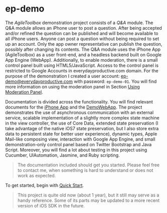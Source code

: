 # ep-demo

The _AgileToolbox_ demonstration project consists of a _Q&A_ module. The Q&A module allows an iPhone user to post a question. After being accepted and/or refined the question can be published and will become available to all iPhone users. Anyone can post a question without being required to set up an account. Only the app owner representative can publish the question, possibly after changing its contents.
The Q&A module uses the iPhone App (AgileToolbox) as a user front-end, and a headless backend built on Google App Engine (WebApp). Additionally, to enable moderation, there is a small control panel built using HTML5/JavaScript. Access to the control panel is restricted to Google Accounts in everydayproductive.com domain. For the purpose of the demonstration I created a user account: ep-demo@everydayproductive.com with password: `ep-demo-01`. You will find more information on using the moderation panel in Section [Using Moderation Panel].

Documentation is divided across the functionality. You will find relevant documents for the [iPhone App] and the [DemoWebApp].
The project demonstrates the use of asynchronous communication with an external service, scalable implementation of a slightly more complex state machine in the view controller, the use of Core Data, extended state preservation (I take advantage of the native iOS7 state preservation, but I also store extra data to persistent state for better user experience), dynamic types, Apple Mail-like composing view, interaction with Google App Engine, and small demonstration-only control panel based on Twitter Bootstrap and Java Script. Moreover, you will find a lot about testing in this project using Cucumber, UIAutomation, Jasmine, and Ruby scripting.

>The documentation included should get you started. Please feel free to contact me, when something is hard to understand or does not work as expected.

To get started, begin with [Quick Start].

> This project is quite old now (about 1 year), but it still may serve as a handy reference. Some of its parts may be updated to a more recent version of iOS SDK in the future.

[Using Moderation Panel]: Docs/UsingModerationPanel.md
[iPhone App]: Docs/iPhoneApp.md
[DemoWebApp]: Docs/DemoWebApp.md
[Quick Start]: Docs/QuickStart.md
